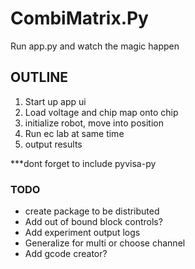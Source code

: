 # CombiMatrix.Py

Run app.py and watch the magic happen

## OUTLINE
1. Start up app ui
3. Load voltage and chip map onto chip
4. initialize robot, move into position
5. Run ec lab at same time
6. output results

***dont forget to include pyvisa-py

### TODO
- create package to be distributed
- Add out of bound block controls?
- Add experiment output logs
- Generalize for multi or choose channel
- Add gcode creator?